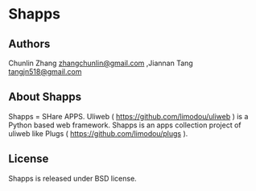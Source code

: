 Shapps
========================================

Authors
----------------
Chunlin Zhang <zhangchunlin@gmail.com> ,Jiannan Tang <tangjn518@gmail.com>

About Shapps
----------------

Shapps = SHare APPS.
Uliweb ( https://github.com/limodou/uliweb ) is a Python based web framework. Shapps is an apps collection project of uliweb like Plugs ( https://github.com/limodou/plugs ).

License
----------------

Shapps is released under BSD license.
